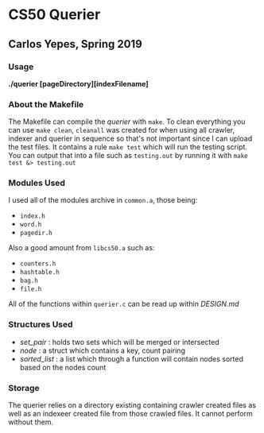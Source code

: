 # CS50 Querier
## Carlos Yepes, Spring 2019

### Usage

**./querier [pageDirectory][indexFilename]**

### About the Makefile

The Makefile can compile the *querier* with `make`. To clean everything you can use `make clean`, `cleanall` was created for when using all crawler, indexer and querier in sequence so that's not important since I can upload the test files.
It contains a rule `make test` which will run the testing script. You can output that into a file such as `testing.out` by running it with `make test &> testing.out`

### Modules Used

I used all of the modules archive in `common.a`, those being:
 - `index.h`
 - `word.h`
 - `pagedir.h`

Also a good amount from `libcs50.a` such as:
 - `counters.h`
 - `hashtable.h`
 - `bag.h`
 - `file.h`

All of the functions within `querier.c` can be read up within *DESIGN.md*

### Structures Used

 - *set_pair* : holds two sets which will be merged or intersected
 - *node* : a struct which contains a key, count pairing
 - *sorted_list* : a list which through a function will contain nodes sorted based on the nodes count

### Storage

The querier relies on a directory existing containing crawler created files as well as an indexeer created file from those crawled files. It cannot perform without them.
